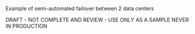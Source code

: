 Example of semi-automated failover between 2 data centers


DRAFT - NOT COMPLETE AND REVIEW - USE ONLY AS A SAMPLE
NEVER IN PRODUCTION


